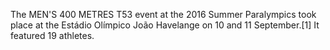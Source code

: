 The MEN'S 400 METRES T53 event at the 2016 Summer Paralympics took place at the Estádio Olímpico João Havelange on 10 and 11 September.[1] It featured 19 athletes.
